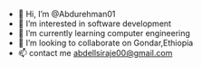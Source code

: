 - 👋 Hi, I’m @Abdurehman01
- 👀 I’m interested in  software development
- 🌱 I’m currently learning computer engineering
- 💞️ I’m looking to collaborate on Gondar,Ethiopia
- 📫 contact me abdellsiraje00@gmail.com

<!---
Abdurehman01/Abdurehman01 is a ✨ special ✨ repository because its `README.md` (this file) appears on your GitHub profile.
You can click the Preview link to take a look at your changes.
--->
